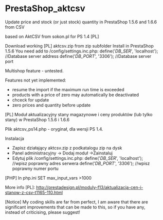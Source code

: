 PrestaShop_aktcsv
================================================

Update price and stock (or just stock) quantity in PrestaShop 1.5.6 and 1.6.6 from CSV

based on AktCSV from sokon.pl for PS 1.4 [PL]

Download working [PL] aktcsv.zip from zip subfolder
Install in PrestaShop 1.5.6
You need add to /config/settings.inc.php:
  define('_DB_SER_', 'localhost'); //Database server address
  define('_DB_PORT_', '3306');     //Database server port


  Multishop feature - untested.

  Features not yet implemented:
  - resume the import if the maximum run time is exceeded
  - products with a price of zero may automatically be deactivated
  - chceck for update
  - zero prices and quantity before update

[PL]
Moduł aktualizacyjny stany magazynowe i ceny produktów (lub tylko stany) w PrestaShop 1.5.6 i 1.6.6

Plik aktcsv_ps14.php - oryginał, dla wersji PS 1.4.

Instalacja
- Zapisz działający aktcsv.zip z podkatalogu zip na dysk
- Panel administracyjny -> Dodaj moduł ->Zainstaluj
- Edytuj plik /config/settings.inc.php:
  define('_DB_SER_', 'localhost'); //wpisz poprawny adres serwera
  define('_DB_PORT_', '3306');     //wpisz poprawny numer portu

[PHP]
In php.ini SET max_input_vars >1000

More info [PL]:
http://prestadesign.pl/moduly-f13/aktualizacja-cen-i-stanow-z-csv-t1165-110.html

[Notice]
My coding skills are far from perfect, I am aware that there are significant improvements
that can be made to this, so if you have any, instead of criticising,  please suggest!